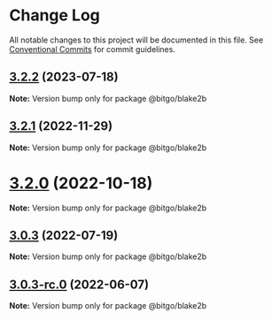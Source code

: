 # Change Log

All notable changes to this project will be documented in this file.
See [Conventional Commits](https://conventionalcommits.org) for commit guidelines.

## [3.2.2](https://github.com/BitGo/BitGoJS/compare/@bitgo/blake2b@3.2.1...@bitgo/blake2b@3.2.2) (2023-07-18)

**Note:** Version bump only for package @bitgo/blake2b

## [3.2.1](https://github.com/BitGo/BitGoJS/compare/@bitgo/blake2b@3.2.0...@bitgo/blake2b@3.2.1) (2022-11-29)

**Note:** Version bump only for package @bitgo/blake2b

# [3.2.0](https://github.com/BitGo/BitGoJS/compare/@bitgo/blake2b@3.0.3-rc.0...@bitgo/blake2b@3.2.0) (2022-10-18)

**Note:** Version bump only for package @bitgo/blake2b

## [3.0.3](https://github.com/BitGo/BitGoJS/compare/@bitgo/blake2b@3.0.3-rc.0...@bitgo/blake2b@3.0.3) (2022-07-19)

**Note:** Version bump only for package @bitgo/blake2b

## [3.0.3-rc.0](https://github.com/BitGo/BitGoJS/compare/@bitgo/blake2b@3.0.2...@bitgo/blake2b@3.0.3-rc.0) (2022-06-07)

**Note:** Version bump only for package @bitgo/blake2b
